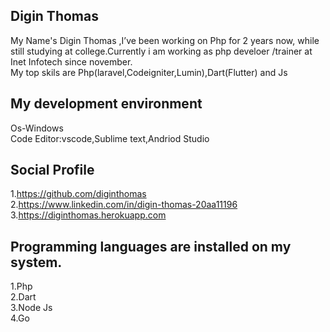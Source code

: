 ## Digin Thomas
My Name's Digin Thomas ,I’ve been working on Php for 2 years now, while still studying at college.Currently i am working as php develoer /trainer at Inet Infotech since november.<br>
My top skils are Php(laravel,Codeigniter,Lumin),Dart(Flutter) and Js
<br>
## My development environment
Os-Windows 
<br> Code Editor:vscode,Sublime text,Andriod Studio
## Social Profile
1.https://github.com/diginthomas
<br>2.https://www.linkedin.com/in/digin-thomas-20aa11196<br>
3.https://diginthomas.herokuapp.com
## Programming languages are installed on my system.
1.Php<br>
2.Dart<br>
3.Node Js<br>
4.Go
